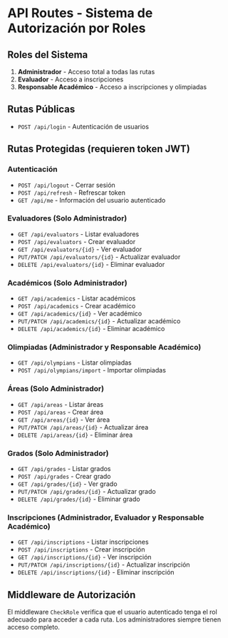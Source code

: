 # API Routes - Sistema de Autorización por Roles

## Roles del Sistema

1. **Administrador** - Acceso total a todas las rutas
2. **Evaluador** - Acceso a inscripciones
3. **Responsable Académico** - Acceso a inscripciones y olimpiadas

## Rutas Públicas

- `POST /api/login` - Autenticación de usuarios

## Rutas Protegidas (requieren token JWT)

### Autenticación
- `POST /api/logout` - Cerrar sesión
- `POST /api/refresh` - Refrescar token
- `GET /api/me` - Información del usuario autenticado

### Evaluadores (Solo Administrador)
- `GET /api/evaluators` - Listar evaluadores
- `POST /api/evaluators` - Crear evaluador
- `GET /api/evaluators/{id}` - Ver evaluador
- `PUT/PATCH /api/evaluators/{id}` - Actualizar evaluador
- `DELETE /api/evaluators/{id}` - Eliminar evaluador

### Académicos (Solo Administrador)
- `GET /api/academics` - Listar académicos
- `POST /api/academics` - Crear académico
- `GET /api/academics/{id}` - Ver académico
- `PUT/PATCH /api/academics/{id}` - Actualizar académico
- `DELETE /api/academics/{id}` - Eliminar académico

### Olimpiadas (Administrador y Responsable Académico)
- `GET /api/olympians` - Listar olimpiadas
- `POST /api/olympians/import` - Importar olimpiadas

### Áreas (Solo Administrador)
- `GET /api/areas` - Listar áreas
- `POST /api/areas` - Crear área
- `GET /api/areas/{id}` - Ver área
- `PUT/PATCH /api/areas/{id}` - Actualizar área
- `DELETE /api/areas/{id}` - Eliminar área

### Grados (Solo Administrador)
- `GET /api/grades` - Listar grados
- `POST /api/grades` - Crear grado
- `GET /api/grades/{id}` - Ver grado
- `PUT/PATCH /api/grades/{id}` - Actualizar grado
- `DELETE /api/grades/{id}` - Eliminar grado

### Inscripciones (Administrador, Evaluador y Responsable Académico)
- `GET /api/inscriptions` - Listar inscripciones
- `POST /api/inscriptions` - Crear inscripción
- `GET /api/inscriptions/{id}` - Ver inscripción
- `PUT/PATCH /api/inscriptions/{id}` - Actualizar inscripción
- `DELETE /api/inscriptions/{id}` - Eliminar inscripción

## Middleware de Autorización

El middleware `CheckRole` verifica que el usuario autenticado tenga el rol adecuado para acceder a cada ruta. Los administradores siempre tienen acceso completo.
